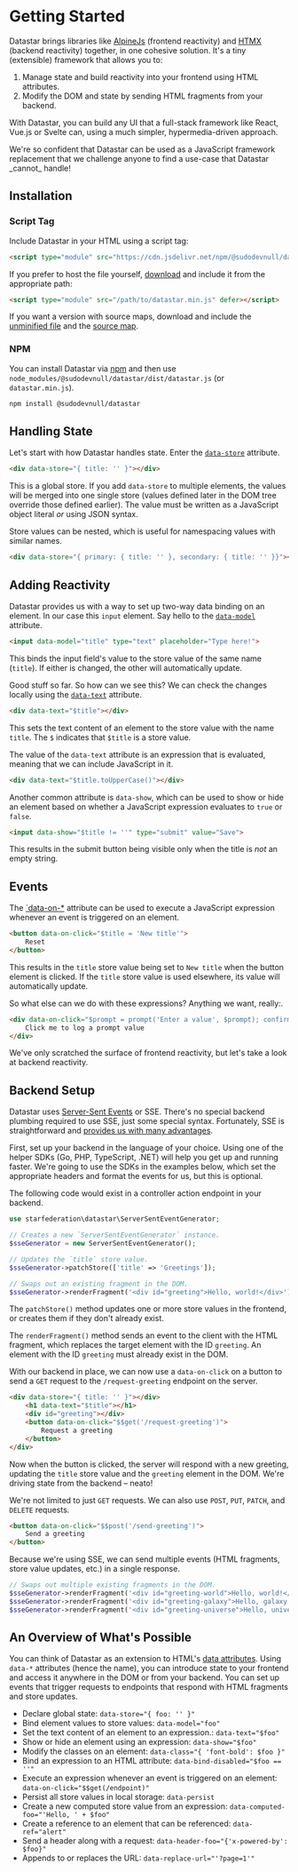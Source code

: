 # Getting Started

Datastar brings libraries like [AlpineJs](https://alpinejs.dev/) (frontend reactivity) and [HTMX](https://htmx.org/) (backend reactivity) together, in one cohesive solution. It's a tiny (extensible) framework that allows you to:

1. Manage state and build reactivity into your frontend using HTML attributes.
2. Modify the DOM and state by sending HTML fragments from your backend.

With Datastar, you can build any UI that a full-stack framework like React, Vue.js or Svelte can, using a much simpler, hypermedia-driven approach.

<div class="alert alert-info">
    <p>
        We're so confident that Datastar can be used as a JavaScript framework replacement that we challenge anyone to find a use-case that Datastar _cannot_ handle!
    </p> 
</div>

## Installation

### Script Tag

Include Datastar in your HTML using a script tag:

```html
<script type="module" src="https://cdn.jsdelivr.net/npm/@sudodevnull/datastar@PACKAGE_VERSION/dist/datastar.min.js" defer></script>
```

If you prefer to host the file yourself, [download](https://cdn.jsdelivr.net/npm/@sudodevnull/datastar) and include it from the appropriate path:
    
```html
<script type="module" src="/path/to/datastar.min.js" defer></script>
```

If you want a version with source maps, download and include the [unminified file](https://cdn.jsdelivr.net/npm/@sudodevnull/datastar/dist/datastar.js) and the [source map](https://cdn.jsdelivr.net/npm/@sudodevnull/datastar/dist/datastar.js.map).

### NPM

You can install Datastar via [npm](https://www.npmjs.com/package/@sudodevnull/datastar) and then use `node_modules/@sudodevnull/datastar/dist/datastar.js` (or `datastar.min.js`).

```bash
npm install @sudodevnull/datastar
```

## Handling State

Let's start with how Datastar handles state. Enter the [`data-store`](/reference/plugins_core#store) attribute.

```html
<div data-store="{ title: '' }"></div>
```

This is a global store. If you add `data-store` to multiple elements, the values will be merged into one single store (values defined later in the DOM tree override those defined earlier). The value must be written as a JavaScript object literal _or_ using JSON syntax.

Store values can be nested, which is useful for namespacing values with similar names.

```html
<div data-store="{ primary: { title: '' }, secondary: { title: '' }}"></div>
```

## Adding Reactivity

Datastar provides us with a way to set up two-way data binding on an element. In our case this `input` element. Say hello to the [`data-model`](/reference/plugins_attributes#model) attribute.

```html
<input data-model="title" type="text" placeholder="Type here!">
```

This binds the input field's value to the store value of the same name (`title`). If either is changed, the other will automatically update. 

Good stuff so far. So how can we see this? We can check the changes locally using the [`data-text`](/reference/plugins_attributes#text) attribute.

```html
<div data-text="$title"></div>
```

This sets the text content of an element to the store value with the name `title`. The `$` indicates that `$title` is a store value.

The value of the `data-text` attribute is an expression that is evaluated, meaning that we can include JavaScript in it.

```html
<div data-text="$title.toUpperCase()"></div>
```

Another common attribute is `data-show`, which can be used to show or hide an element based on whether a JavaScript expression evaluates to `true` or `false`.

```html
<input data-show="$title != ''" type="submit" value="Save">
```

This results in the submit button being visible only when the title is _not_ an empty string.

## Events

The [`data-on-*](/reference/plugins_attributes#on) attribute can be used to execute a JavaScript expression whenever an event is triggered on an element. 

```html
<button data-on-click="$title = 'New title'">
    Reset
</button>
```

This results in the `title` store value being set to `New title` when the button element is clicked. If the `title` store value is used elsewhere, its value will automatically update.

So what else can we do with these expressions? Anything we want, really:. 

```html
<div data-on-click="$prompt = prompt('Enter a value', $prompt); confirm('Are you sure?') && console.log($prompt)">
    Click me to log a prompt value
</div>
```

We've only scratched the surface of frontend reactivity, but let's take a look at backend reactivity.

## Backend Setup

Datastar uses [Server-Sent Events](https://en.wikipedia.org/wiki/Server-sent_events) or SSE. There's no special backend plumbing required to use SSE, just some special syntax. Fortunately, SSE is straightforward and [provides us with many advantages](/essays/event_streams_all_the_way_down).

First, set up your backend in the language of your choice. Using one of the helper SDKs (Go, PHP, TypeScript, .NET) will help you get up and running faster. We're going to use the SDKs in the examples below, which set the appropriate headers and format the events for us, but this is optional.

The following code would exist in a controller action endpoint in your backend.

```php
use starfederation\datastar\ServerSentEventGenerator;

// Creates a new `ServerSentEventGenerator` instance.
$sseGenerator = new ServerSentEventGenerator();

// Updates the `title` store value.
$sseGenerator->patchStore(['title' => 'Greetings']);

// Swaps out an existing fragment in the DOM.
$sseGenerator->renderFragment('<div id="greeting">Hello, world!</div>');
```

The `patchStore()` method updates one or more store values in the frontend, or creates them if they don't already exist.

The `renderFragment()` method sends an event to the client with the HTML fragment, which replaces the target element with the ID `greeting`. An element with the ID `greeting` must already exist in the DOM.

With our backend in place, we can now use a `data-on-click` on a button to send a `GET` request to the `/request-greeting` endpoint on the server.

```html
<div data-store="{ title: '' }"></div>
    <h1 data-text="$title"></h1>
    <div id="greeting"></div>
    <button data-on-click="$$get('/request-greeting')">
        Request a greeting
    </button>
</div>
```

Now when the button is clicked, the server will respond with a new greeting, updating the `title` store value and the `greeting` element in the DOM. We're driving state from the backend – neato!

We're not limited to just `GET` requests. We can also use `POST`, `PUT`, `PATCH`, and `DELETE` requests.

```html
<button data-on-click="$$post('/send-greeting')">
    Send a greeting
</button>
```    

Because we're using SSE, we can send multiple events (HTML fragments, store value updates, etc.) in a single response.

```php
// Swaps out multiple existing fragments in the DOM.
$sseGenerator->renderFragment('<div id="greeting-world">Hello, world!</div>');
$sseGenerator->renderFragment('<div id="greeting-galaxy">Hello, galaxy!</div>');
$sseGenerator->renderFragment('<div id="greeting-universe">Hello, universe!</div>');
```

## An Overview of What's Possible

You can think of Datastar as an extension to HTML's [data attributes](https://developer.mozilla.org/en-US/docs/Learn/HTML/Howto/Use_data_attributes). Using `data-*` attributes (hence the name), you can introduce state to your frontend and access it anywhere in the DOM or from your backend. You can set up events that trigger requests to endpoints that respond with HTML fragments and store updates.

- Declare global state: `data-store="{ foo: '' }"`
- Bind element values to store values: `data-model="foo"`
- Set the text content of an element to an expression.: `data-text="$foo"`
- Show or hide an element using an expression: `data-show="$foo"`
- Modify the classes on an element: `data-class="{ 'font-bold': $foo }"`
- Bind an expression to an HTML attribute: `data-bind-disabled="$foo == ''"`
- Execute an expression whenever an event is triggered on an element: `data-on-click="$$get(/endpoint)"`
- Persist all store values in local storage: `data-persist`
- Create a new computed store value from an expression: `data-computed-foo="'Hello, ' + $foo"`
- Create a reference to an element that can be referenced: `data-ref="alert"`
- Send a header along with a request: `data-header-foo="{'x-powered-by': $foo}"`
- Appends to or replaces the URL: `data-replace-url="'?page=1'"`
